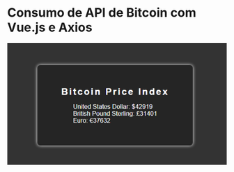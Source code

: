 # Consumo de API de Bitcoin com Vue.js e Axios

<!-- img local -->
<img src="./bitcoin.PNG" alt="index">
